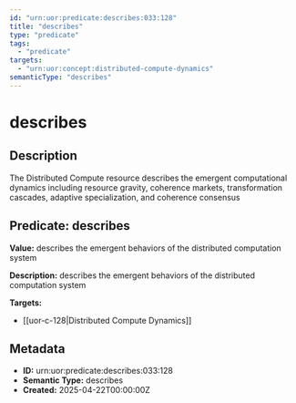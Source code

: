```yaml
---
id: "urn:uor:predicate:describes:033:128"
title: "describes"
type: "predicate"
tags:
  - "predicate"
targets:
  - "urn:uor:concept:distributed-compute-dynamics"
semanticType: "describes"
---
```


# describes

## Description

The Distributed Compute resource describes the emergent computational dynamics including resource gravity, coherence markets, transformation cascades, adaptive specialization, and coherence consensus

## Predicate: describes

**Value:** describes the emergent behaviors of the distributed computation system

**Description:** describes the emergent behaviors of the distributed computation system

**Targets:**

- [[uor-c-128|Distributed Compute Dynamics]]

## Metadata

- **ID:** urn:uor:predicate:describes:033:128
- **Semantic Type:** describes
- **Created:** 2025-04-22T00:00:00Z

